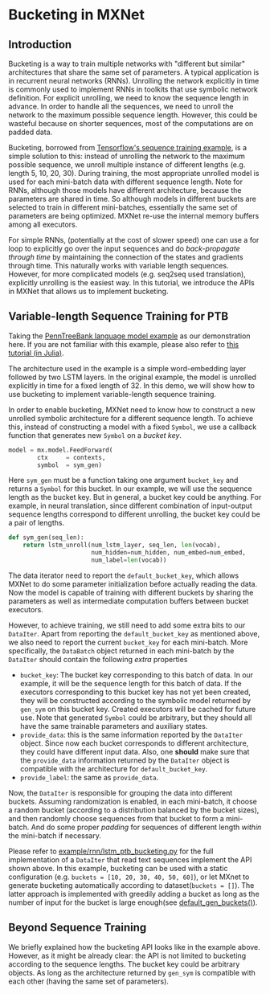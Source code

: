 # Bucketing in MXNet

## Introduction

Bucketing is a way to train multiple networks with "different but similar" architectures that share the same set of parameters. A typical application is in recurrent neural networks (RNNs). Unrolling the network explicitly in time is commonly used to implement RNNs in toolkits that use symbolic network definition. For explicit unrolling, we need to know the sequence length in advance. In order to handle all the sequences, we need to unroll the network to the maximum possible sequence length. However, this could be wasteful because on shorter sequences, most of the computations are on padded data.

Bucketing, borrowed from [Tensorflow's sequence training example](https://www.tensorflow.org/versions/r0.7/tutorials/seq2seq/index.html), is a simple solution to this: instead of unrolling the network to the maximum possible sequence, we unroll multiple instance of different lengths (e.g. length 5, 10, 20, 30). During training, the most appropriate unrolled model is used for each mini-batch data with different sequence length. Note for RNNs, although those models have different architecture, because the parameters are shared in time. So although models in different buckets are selected to train in different mini-batches, essentially the same set of parameters are being optimized. MXNet re-use the internal memory buffers among all executors.

For simple RNNs, (potentially at the cost of slower speed) one can use a for loop to explicitly go over the input sequences and do *back-propagate through time* by maintaining the connection of the states and gradients through time. This naturally works with variable length sequences. However, for more complicated models (e.g. seq2seq used translation), explicitly unrolling is the easiest way. In this tutorial, we introduce the APIs in MXNet that allows us to implement bucketing.

## Variable-length Sequence Training for PTB

Taking the [PennTreeBank language model example](https://github.com/dmlc/mxnet/tree/master/example/rnn) as our demonstration here. If you are not familiar with this example, please also refer to [this tutorial (in Julia)](http://dmlc.ml/mxnet/2015/11/15/char-lstm-in-julia.html).

The architecture used in the example is a simple word-embedding layer followed by two LSTM layers. In the original example, the model is unrolled explicitly in time for a fixed length of 32. In this demo, we will show how to use bucketing to implement variable-length sequence training.

In order to enable bucketing, MXNet need to know how to construct a new unrolled symbolic architecture for a different sequence length. To achieve this, instead of constructing a model with a fixed `Symbol`, we use a callback function that generates new `Symbol` on a *bucket key*.


```python
model = mx.model.FeedForward(
        ctx     = contexts,
        symbol  = sym_gen)
```

Here `sym_gen` must be a function taking one argument `bucket_key` and returns a `Symbol` for this bucket. In our example, we will use the sequence length as the bucket key. But in general, a bucket key could be anything. For example, in neural translation, since different combination of input-output sequence lengths correspond to different unrolling, the bucket key could be a pair of lengths.

```python
def sym_gen(seq_len):
    return lstm_unroll(num_lstm_layer, seq_len, len(vocab),
                       num_hidden=num_hidden, num_embed=num_embed,
                       num_label=len(vocab))
```
The data iterator need to report the `default_bucket_key`, which allows MXNet to do some parameter initialization before actually reading the data. Now the model is capable of training with different buckets by sharing the parameters as well as intermediate computation buffers between bucket executors.

However, to achieve training, we still need to add some extra bits to our `DataIter`. Apart from reporting the `default_bucket_key` as mentioned above, we also need to report the current `bucket_key` for each mini-batch. More specifically, the `DataBatch` object returned in each mini-batch by the `DataIter` should contain the following *extra* properties

* `bucket_key`: The bucket key corresponding to this batch of data. In our example, it will be the sequence length for this batch of data. If the executors corresponding to this bucket key has not yet been created, they will be constructed according to the symbolic model returned by `gen_sym` on this bucket key. Created executors will be cached for future use. Note that generated `Symbol` could be arbitrary, but they should all have the same trainable parameters and auxiliary states.
* `provide_data`: this is the same information reported by the `DataIter` object. Since now each bucket corresponds to different architecture, they could have different input data. Also, one **should** make sure that the `provide_data` information returned by the `DataIter` object is compatible with the architecture for `default_bucket_key`.
* `provide_label`: the same as `provide_data`.

Now, the `DataIter` is responsible for grouping the data into different buckets. Assuming randomization is enabled, in each mini-batch, it choose a random bucket (according to a distribution balanced by the bucket sizes), and then randomly choose sequences from that bucket to form a mini-batch. And do some proper *padding* for sequences of different length *within* the mini-batch if necessary.

Please refer to [example/rnn/lstm_ptb_bucketing.py](https://github.com/dmlc/mxnet/blob/master/example/rnn/lstm_bucketing.py) for the full implementation of a `DataIter` that read text sequences implement the API shown above. In this example, bucketing can be used with a static configuration (e.g. `buckets = [10, 20, 30, 40, 50, 60]`), or let MXnet to generate bucketing automatically according to dataset(`buckets = []`). The latter approach is implemented with greedily adding a bucket as long as the number of input for the bucket is large enough(see [default_gen_buckets()](https://github.com/dmlc/mxnet/blob/master/example/rnn/bucket_io.py#L43)). 

## Beyond Sequence Training

We briefly explained how the bucketing API looks like in the example above. However, as it might be already clear: the API is not limited to bucketing according to the sequence lengths. The bucket key could be arbitrary objects. As long as the architecture returned by `gen_sym` is compatible with each other (having the same set of parameters).


